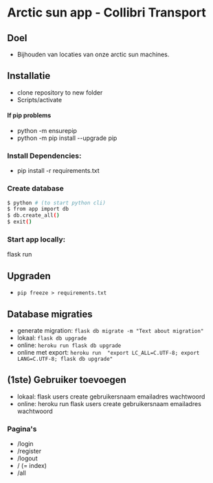 # Arctic sun app - Collibri Transport

## Doel
 * Bijhouden van locaties van onze arctic sun machines.

## Installatie
- clone repository to new folder
- Scripts/activate

#### If pip problems
- python -m ensurepip
- python -m pip install --upgrade pip

### Install Dependencies:
- pip install -r requirements.txt

### Create database
```sh
$ python # (to start python cli)
$ from app import db
$ db.create_all()
$ exit()
```

### Start app locally:
flask run


## Upgraden
 * ```pip freeze > requirements.txt```

## Database migraties

* generate migration: ```flask db migrate -m "Text about migration"```
* lokaal: ```flask db upgrade```
* online: ```heroku run flask db upgrade```
* online met export: ```heroku run  "export LC_ALL=C.UTF-8; export LANG=C.UTF-8; flask db upgrade"```

## (1ste) Gebruiker toevoegen
* lokaal: flask users create gebruikersnaam emailadres wachtwoord
* online: heroku run flask users create gebruikersnaam emailadres wachtwoord


### Pagina's
* /login
* /register
* /logout
* / (= index)
* /all
